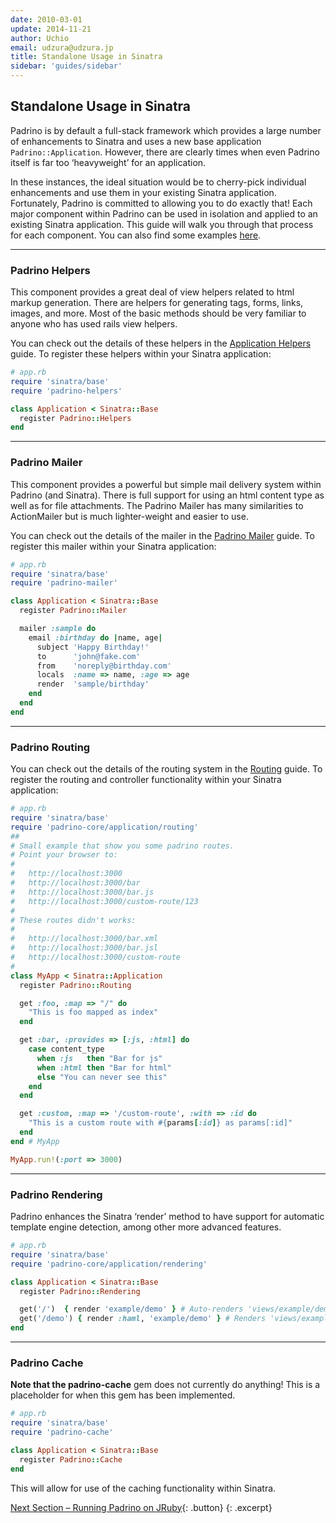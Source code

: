 ```yaml
---
date: 2010-03-01
update: 2014-11-21
author: Uchio
email: udzura@udzura.jp
title: Standalone Usage in Sinatra
sidebar: 'guides/sidebar'
---
```


## Standalone Usage in Sinatra

Padrino is by default a full-stack framework which provides a large number of enhancements to Sinatra and uses a new base application `Padrino::Application`. However, there are clearly times when even Padrino itself is far too ‘heavyweight’ for an application.


In these instances, the ideal situation would be to cherry-pick individual enhancements and use them in your existing Sinatra application. Fortunately, Padrino is committed to allowing you to do exactly that! Each major component within Padrino can be used in isolation and applied to an existing Sinatra application. This guide will walk you through that process for each component. You can also find some examples [here](http://github.com/padrino/single-apps).

---

### Padrino Helpers

This component provides a great deal of view helpers related to html markup generation. There are helpers for generating tags, forms, links, images, and more. Most of the basic methods should be very familiar to anyone who has used rails view helpers.


You can check out the details of these helpers in the [Application Helpers](/guides/application-helpers) guide. To register these helpers within your Sinatra application:


~~~ruby
# app.rb
require 'sinatra/base'
require 'padrino-helpers'

class Application < Sinatra::Base
  register Padrino::Helpers
end
~~~

---

### Padrino Mailer

This component provides a powerful but simple mail delivery system within Padrino (and Sinatra). There is full support for using an html content type as well as for file attachments. The Padrino Mailer has many similarities to ActionMailer but is much lighter-weight and easier to use.


You can check out the details of the mailer in the [Padrino Mailer](/guides/padrino-mailer) guide. To register this mailer within your Sinatra application:


~~~ruby
# app.rb
require 'sinatra/base'
require 'padrino-mailer'

class Application < Sinatra::Base
  register Padrino::Mailer

  mailer :sample do
    email :birthday do |name, age|
      subject 'Happy Birthday!'
      to      'john@fake.com'
      from    'noreply@birthday.com'
      locals  :name => name, :age => age
      render  'sample/birthday'
    end
  end
end
~~~

---

### Padrino Routing

You can check out the details of the routing system in the [Routing](/guides/controllers) guide. To register the routing and controller functionality within your Sinatra application:


~~~ruby
# app.rb
require 'sinatra/base'
require 'padrino-core/application/routing'
##
# Small example that show you some padrino routes.
# Point your browser to:
#
#   http://localhost:3000
#   http://localhost:3000/bar
#   http://localhost:3000/bar.js
#   http://localhost:3000/custom-route/123
#
# These routes didn't works:
#
#   http://localhost:3000/bar.xml
#   http://localhost:3000/bar.jsl
#   http://localhost:3000/custom-route
#
class MyApp < Sinatra::Application
  register Padrino::Routing

  get :foo, :map => "/" do
    "This is foo mapped as index"
  end

  get :bar, :provides => [:js, :html] do
    case content_type
      when :js   then "Bar for js"
      when :html then "Bar for html"
      else "You can never see this"
    end
  end

  get :custom, :map => '/custom-route', :with => :id do
    "This is a custom route with #{params[:id]} as params[:id]"
  end
end # MyApp

MyApp.run!(:port => 3000)
~~~

---

### Padrino Rendering

Padrino enhances the Sinatra ‘render’ method to have support for automatic template engine detection, among other more advanced features.


~~~ruby
# app.rb
require 'sinatra/base'
require 'padrino-core/application/rendering'

class Application < Sinatra::Base
  register Padrino::Rendering

  get('/')  { render 'example/demo' } # Auto-renders 'views/example/demo.haml'
  get('/demo') { render :haml, 'example/demo' } # Renders 'views/example/demo.haml'
end
~~~

---

### Padrino Cache

**Note that the padrino-cache** gem does not currently do anything! This is a placeholder for when this gem has been implemented.


~~~ruby
# app.rb
require 'sinatra/base'
require 'padrino-cache'

class Application < Sinatra::Base
  register Padrino::Cache
end
~~~

This will allow for use of the caching functionality within Sinatra.

[Next Section &ndash; Running Padrino on JRuby](/guides/running-padrino-on-jruby){: .button}
{: .excerpt}

